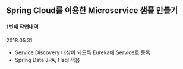 ## Spring Cloud를 이용한 Microservice 샘플 만들기

#### 1번째 작업내역

2018.05.31
- Service Discovery 대상이 되도록 Eureka에 Service로 등록
- Spring Data JPA, Hsql 적용